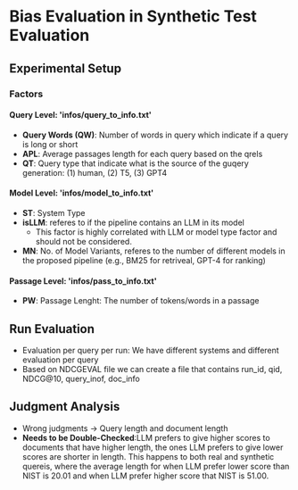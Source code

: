 # Bias Evaluation in Synthetic Test Evaluation

## Experimental Setup

### Factors

#### Query Level: 'infos/query_to_info.txt'
- __Query Words (QW)__: Number of words in query which indicate if a query is long or short
- __APL__: Average passages length for each query based on the qrels
- __QT__: Query type that indicate what is the source of the guqery generation: (1) human, (2) T5, (3) GPT4

#### Model Level: 'infos/model_to_info.txt'
- __ST__: System Type
- __isLLM__: referes to if the pipeline contains an LLM in its model
    - This factor is highly correlated with LLM or model type factor and should not be considered.
- __MN__: No. of Model Variants, referes to the number of different models in the proposed pipeline (e.g., BM25 for retriveal, GPT-4 for ranking)

#### Passage Level: 'infos/pass_to_info.txt'
- __PW__: Passage Lenght: The number of tokens/words in a passage

## Run Evaluation
- Evaluation per query per run: We have different systems and different evaluation per query
- Based on NDCGEVAL file we can create a file that contains run_id, qid, NDCG@10, query_inof, doc_info

## Judgment Analysis
- Wrong judgments -> Query length and document length
- __Needs to be Double-Checked__:LLM prefers to give higher scores to documents that have higher length, the ones LLM prefers to give lower scores are shorter in length. This happens to both real and synthetic quereis, where the average length for when LLM prefer lower score than NIST is 20.01 and when LLM prefer higher score that NIST is 51.00.